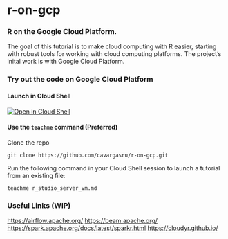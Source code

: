 # r-on-gcp
### R on the Google Cloud Platform.

The goal of this tutorial is to make cloud computing with R easier, starting with robust tools for working with cloud computing platforms. The project’s inital work is with Google Cloud Platform.

### Try out the code on Google Cloud Platform
#### Launch in Cloud Shell
[![Open in Cloud Shell](http://gstatic.com/cloudssh/images/open-btn.png)](https://console.cloud.google.com/cloudshell/open/?git_repo=https://github.com/cavargasru/r-on-gcp.git&tutorial=r_studio_server_vm.md)

#### Use the ```teachme``` command (Preferred)
Clone the repo
```
git clone https://github.com/cavargasru/r-on-gcp.git
```
Run the following command in your Cloud Shell session to launch a tutorial from an existing file:
```
teachme r_studio_server_vm.md
```

### Useful Links (WIP)

https://airflow.apache.org/
https://beam.apache.org/
https://spark.apache.org/docs/latest/sparkr.html
https://cloudyr.github.io/


